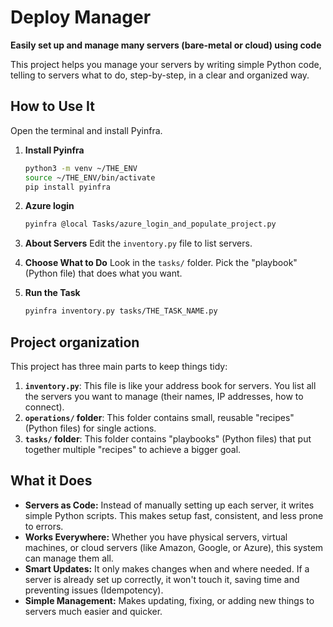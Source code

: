 # Deploy Manager

**Easily set up and manage many servers (bare-metal or cloud) using code**

This project helps you manage your servers by writing simple Python code, telling to servers what to do, step-by-step, in a clear and organized way.

## How to Use It

Open the terminal and install Pyinfra.

1.  **Install Pyinfra**
    ```bash
    python3 -m venv ~/THE_ENV
    source ~/THE_ENV/bin/activate
    pip install pyinfra
    ```

2.  **Azure login**
    ```bash
    pyinfra @local Tasks/azure_login_and_populate_project.py
    ```

3.  **About Servers**
    Edit the `inventory.py` file to list servers.

4.  **Choose What to Do**
    Look in the `tasks/` folder. Pick the "playbook" (Python file) that does what you want.

5.  **Run the Task**
    ```bash
    pyinfra inventory.py tasks/THE_TASK_NAME.py
    ```

## Project organization

This project has three main parts to keep things tidy:

1.  **`inventory.py`**: This file is like your address book for servers. You list all the servers you want to manage (their names, IP addresses, how to connect).
2.  **`operations/` folder**: This folder contains small, reusable "recipes" (Python files) for single actions.
3.  **`tasks/` folder**: This folder contains "playbooks" (Python files) that put together multiple "recipes" to achieve a bigger goal.

## What it Does

* **Servers as Code:** Instead of manually setting up each server, it writes simple Python scripts. This makes setup fast, consistent, and less prone to errors.
* **Works Everywhere:** Whether you have physical servers, virtual machines, or cloud servers (like Amazon, Google, or Azure), this system can manage them all.
* **Smart Updates:** It only makes changes when and where needed. If a server is already set up correctly, it won't touch it, saving time and preventing issues (Idempotency).
* **Simple Management:** Makes updating, fixing, or adding new things to servers much easier and quicker.
